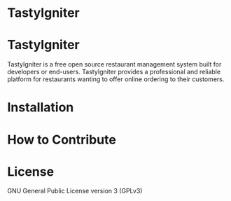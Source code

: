 TastyIgniter
============

TastyIgniter
============

TastyIgniter is a free open source restaurant management system built for developers or end-users. TastyIgniter provides a professional and reliable platform for restaurants wanting to offer online ordering to their customers.

Installation
============

How to Contribute
============

License
============
GNU General Public License version 3 (GPLv3)
